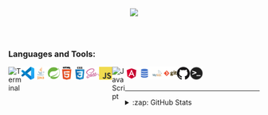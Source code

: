 <h1 align="center">
  <a href="https://git.io/typing-svg">
    <img src="https://readme-typing-svg.herokuapp.com?lines=Hi+there+%F0%9F%91%8B%2C;I'm+Walid+-+aka+%5BWalidRH%5D.+;I'm+a+Full+Stack+Web+developer." />
  </a>
</h1>

<br />

### Languages and Tools:

[<img align="left" alt="Terminal" width="26px" src="https://banner2.cleanpng.com/20180624/buv/kisspng-computer-terminal-linux-console-computer-icons-com-5b30203daa2f97.6230929715298806376971.jpg" />][GitHub]
[<img align="left" alt="Visual Studio Code" width="26px" src="https://raw.githubusercontent.com/github/explore/80688e429a7d4ef2fca1e82350fe8e3517d3494d/topics/visual-studio-code/visual-studio-code.png" />][GitHub]
[<img align="left" alt="Visual Studio Code" width="26px" src="https://raw.githubusercontent.com/github/explore/80688e429a7d4ef2fca1e82350fe8e3517d3494d/topics/java/java.png" />][GitHub]
[<img align="left" alt="Visual Studio Code" width="26px" src="https://raw.githubusercontent.com/github/explore/8ab0be27a8c97992e4930e630e2d68ba8d819183/topics/spring/spring.png" />][GitHub]
[<img align="left" alt="HTML5" width="26px" src="https://raw.githubusercontent.com/github/explore/80688e429a7d4ef2fca1e82350fe8e3517d3494d/topics/html/html.png" />][GitHub]
[<img align="left" alt="CSS3" width="26px" src="https://raw.githubusercontent.com/github/explore/80688e429a7d4ef2fca1e82350fe8e3517d3494d/topics/css/css.png" />][GitHub]
[<img align="left" alt="Sass" width="26px" src="https://raw.githubusercontent.com/github/explore/80688e429a7d4ef2fca1e82350fe8e3517d3494d/topics/sass/sass.png" />][GitHub]
[<img align="left" alt="JavaScript" width="26px" src="https://raw.githubusercontent.com/github/explore/80688e429a7d4ef2fca1e82350fe8e3517d3494d/topics/javascript/javascript.png" />][GitHub]
[<img align="left" alt="JavaScript" width="26px" src="https://upload.wikimedia.org/wikipedia/commons/thumb/4/4c/Typescript_logo_2020.svg/128px-Typescript_logo_2020.svg.png" />][GitHub]
[<img align="left" alt="React" width="26px" src="https://raw.githubusercontent.com/github/explore/80688e429a7d4ef2fca1e82350fe8e3517d3494d/topics/angular/angular.png" />][GitHub]
[<img align="left" alt="SQL" width="26px" src="https://raw.githubusercontent.com/github/explore/80688e429a7d4ef2fca1e82350fe8e3517d3494d/topics/sql/sql.png" />][GitHub]
[<img align="left" alt="MySQL" width="26px" src="https://raw.githubusercontent.com/github/explore/80688e429a7d4ef2fca1e82350fe8e3517d3494d/topics/mysql/mysql.png" />][GitHub]
[<img align="left" alt="Git" width="26px" src="https://raw.githubusercontent.com/github/explore/80688e429a7d4ef2fca1e82350fe8e3517d3494d/topics/git/git.png" />][GitHub]
[<img align="left" alt="GitHub" width="26px" src="https://raw.githubusercontent.com/github/explore/78df643247d429f6cc873026c0622819ad797942/topics/github/github.png" />][GitHub]
[<img align="left" alt="Terminal" width="26px" src="https://raw.githubusercontent.com/github/explore/80688e429a7d4ef2fca1e82350fe8e3517d3494d/topics/terminal/terminal.png" />][GitHub]

<br />
<br />

---

<details>
  <summary>:zap: GitHub Stats</summary>
  <img align="left" alt="GitHub Stats" src="https://github-readme-stats-two-topaz.vercel.app/api?username=WalidRH&show_icons=true&hide_border=true&hide=stars,prs&count_private=true" />
</details>

[instagram]: https://www.instagram.com/codinthings/
[linkedin]: https://www.linkedin.com/in/walid-rahou-2a3785143/
[devTo]: https://dev.to/walidrh
[GitHub]: https://github.com/WalidRH
[CodePen]: https://codepen.io/walidrh
